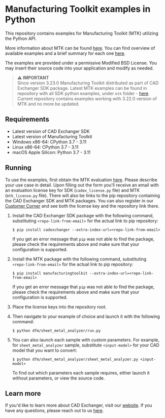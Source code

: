 # Manufacturing Toolkit examples in Python

This repository contains examples for Manufacturing Toolkit (MTK) utilizing the Python API.

More information about MTK can be found [here](https://cadexchanger.com/products/sdk/add-ons/manufacturing-toolkit/). You can find overview of available examples and a brief summary for each one [here](https://docs.cadexchanger.com/mtk/mtk_examples_page.html).

The examples are provided under a permissive Modified BSD License. You may insert their source code into your application and modify as needed.

> **⚠ IMPORTANT**
> <br>Since version 3.23.0 Manufacturing Toolkit distributed as part of CAD Exchanger SDK package. Latest MTK examples can be found in repository with all SDK python examples, under `mtk` folder - [here](https://github.com/cadexchanger/cadexchanger-sdk-python-examples/tree/main/mtk).
> <br>Current repository contains examples working with 3.22.0 version of MTK and no more be updated.

## Requirements

* Latest version of CAD Exchanger SDK
* Latest version of Manufacturing Toolkit
* Windows x86-64: CPython 3.7 - 3.11
* Linux x86-64: CPython 3.7 - 3.11
* macOS Apple Silicon: Python 3.7 - 3.11

## Running

To use the examples, first obtain the MTK evaluation [here](https://cadexchanger.com/contact-us/licensing-inquiry/). Please describe your use case in detail. Upon filling out the form you'll receive an email with an evaluation license key for SDK (`cadex_license.py` file) and MTK (`mtk_license.py` file). There will also be links to the pip repository containing the CAD Exchanger SDK and MTK packages. You can also register in our [Customer Corner](https://my.cadexchanger.com/) and see both the license key and the repository link there.

1. Install the CAD Exchanger SDK package with the following command, substituting `<repo-link-from-email>` for the actual link to pip repository:

    ```
    $ pip install cadexchanger --extra-index-url=<repo-link-from-email>
    ```

    If you get an error message that `pip` was not able to find the package, please check the requirements above and make sure that your configuration is supported.

2. Install the MTK package with the following command, substituting `<repo-link-from-email>` for the actual link to pip repository:

    ```
    $ pip install manufacturingtoolkit --extra-index-url=<repo-link-from-email>
    ```

    If you get an error message that `pip` was not able to find the package, please check the requirements above and make sure that your configuration is supported.

3. Place the license keys into the repository root.

4. Then navigate to your example of choice and launch it with the following command:

    ```
    $ python dfm/sheet_metal_analyzer/run.py
    ```

5. You can also launch each sample with custom parameters. For example, for `sheet_metal_analyzer` sample, substitute `<input-model>` for your CAD model that you want to convert:

    ```
    $ python dfm/sheet_metal_analyzer/sheet_metal_analyzer.py <input-model>
    ```

    To find out which parameters each sample requires, either launch it without parameters, or view the source code.

## Learn more

If you'd like to learn more about CAD Exchanger, visit our [website](https://cadexchanger.com/). If you have any questions, please reach out to us [here](https://cadexchanger.com/contact-us/).
